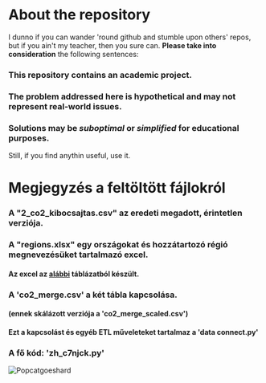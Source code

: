 # About the repository
I dunno if you can wander 'round github and stumble upon others' repos, but if you ain't my teacher, then you sure can. **Please take into consideration** the following sentences:
### This repository contains an academic project.
### The problem addressed here is hypothetical and may not represent real-world issues.
### Solutions may be *suboptimal* or *simplified* for educational purposes.
Still, if you find anythin useful, use it.



# Megjegyzés a feltöltött fájlokról
### A  **"2_co2_kibocsajtas.csv"** az eredeti megadott, érintetlen verziója.
### A **"regions.xlsx"** egy országokat és hozzátartozó régió megnevezésüket tartalmazó excel.
#### Az excel az [alábbi](https://statisticstimes.com/geography/countries-by-continents.php) táblázatból készült.
### A **'co2_merge.csv'** a két tábla kapcsolása.
#### (ennek skálázott verziója a **'co2_merge_scaled.csv'**)
#### Ezt a kapcsolást és egyéb ETL műveleteket tartalmaz a **'data connect.py'**
### A fő kód: **'zh_c7njck.py'**
![Popcatgoeshard](https://64.media.tumblr.com/0216dd40e7a80ffe1f152f55314268cf/ddbe4728c2e3b226-24/s640x960/271df514e9e1b65c9d048337ae918adfd37d01f3.gif)
